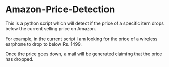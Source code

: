 # Amazon-Price-Detection
This is a python script which will detect if the price of a specific item drops below the current selling price on Amazon. 

For example, in the current script I am looking for the price of a wireless earphone to drop to below Rs. 1499. 

Once the price goes down, a mail will be generated claiming that the price has dropped. 
